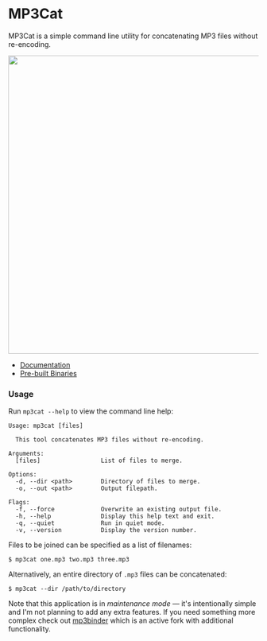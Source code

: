# MP3Cat

[documentation]: http://www.dmulholl.com/dev/mp3cat.html
[releases]: https://github.com/dmulholl/mp3cat/releases
[mp3binder]: https://github.com/crra/mp3binder


MP3Cat is a simple command line utility for concatenating MP3 files without re-encoding.

<p align="center">
    <img src="mp3cat.png" width="600px">
</p>

* [Documentation][]
* [Pre-built Binaries][releases]



### Usage

Run `mp3cat --help` to view the command line help:

    Usage: mp3cat [files]

      This tool concatenates MP3 files without re-encoding.

    Arguments:
      [files]                 List of files to merge.

    Options:
      -d, --dir <path>        Directory of files to merge.
      -o, --out <path>        Output filepath.

    Flags:
      -f, --force             Overwrite an existing output file.
      -h, --help              Display this help text and exit.
      -q, --quiet             Run in quiet mode.
      -v, --version           Display the version number.

Files to be joined can be specified as a list of filenames:

    $ mp3cat one.mp3 two.mp3 three.mp3

Alternatively, an entire directory of `.mp3` files can be concatenated:

    $ mp3cat --dir /path/to/directory

Note that this application is in *maintenance mode* &mdash; it's intentionally simple and I'm not planning to add any extra features.
If you need something more complex check out [mp3binder][] which is an active fork with additional functionality.
